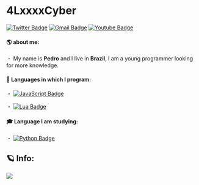 # 4LxxxxCyber

[![Twitter Badge](https://img.shields.io/badge/-@4LxxxxCyber-6633cc?style=flat-square&labelColor=6633cc&logo=twitter&logoColor=white&link=https://twitter.com/4lxxxxcyber)](https://twitter.com/4lxxxxcyber)
[![Gmail Badge](https://img.shields.io/badge/-4lxxxxcyber@gmail.com-6633cc?style=flat-square&logo=Gmail&logoColor=white&link=mailto:4lxxxxcyber@gmail.com)](mailto:4lxxxxcyber@gmail.com)
[![Youtube Badge](https://img.shields.io/badge/-4LxxxxCyber-6633cc?style=flat-square&labelColor=6633cc&logo=youtube&logoColor=white&link=https://www.youtube.com/channel/UC1udFUM6us-c0s076wcwG-g)](https://www.youtube.com/channel/UC1udFUM6us-c0s076wcwG-g)

#### 🌎 about me:

・ My name is **Pedro** and I live in **Brazil**, I am a young programmer looking for more knowledge.

#### 🌟 Languages in which I program:

・ [![JavaScript Badge](https://img.shields.io/badge/-JavaScript-000000?style=flat-square&labelColor=000000&logo=javascript&logoColor=yellow&link=https://www.javascript.com/)](https://www.javascript.com/)

・ [![Lua Badge](https://img.shields.io/badge/-Lua-4B0082?style=flat-square&labelColor=4B0082&logo=lua&logoColor=blue&link=https://www.lua.org/portugues.html)](https://www.lua.org/portugues.html)

#### 🎓 Language I am studying:

・ [![Python Badge](https://img.shields.io/badge/-python-ADFF2F?style=flat-square&labelColor=ADFF2F&logo=python&logoColor=blue&link=https://www.python.org/)](https://www.python.org/)

## 🪐 Info:
<img src="https://github-readme-stats.vercel.app/api?username=4lxxxx&&show_icons=true&title_color=6633cc&icon_color=bb2acf&text_color=ffffff&bg_color=151515">



